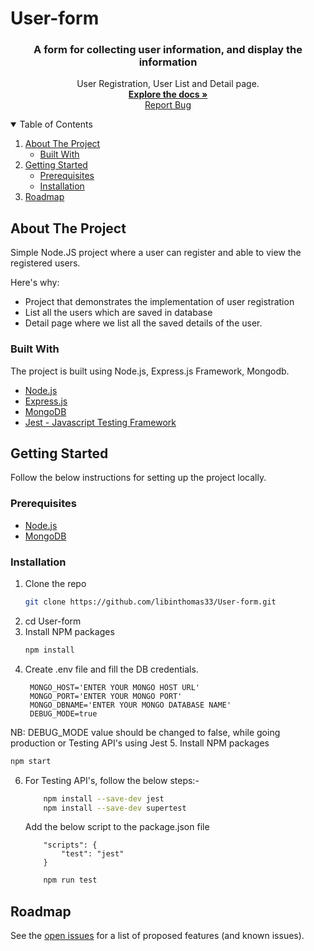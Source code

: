 # User-form
<p align="center">
  <h3 align="center">A form for collecting user information, and display the information</h3>

  <p align="center">
    User Registration, User List and Detail page.
    <br />
    <a href="https://github.com/libinthomas33/User-form.git"><strong>Explore the docs »</strong></a>
    <br />
    <a href="https://github.com/libinthomas33/User-form/issues">Report Bug</a>
  </p>
</p>



<!-- TABLE OF CONTENTS -->
<details open="open">
  <summary>Table of Contents</summary>
  <ol>
    <li>
      <a href="#about-the-project">About The Project</a>
      <ul>
        <li><a href="#built-with">Built With</a></li>
      </ul>
    </li>
    <li>
      <a href="#getting-started">Getting Started</a>
      <ul>
        <li><a href="#prerequisites">Prerequisites</a></li>
        <li><a href="#installation">Installation</a></li>
      </ul>
    </li>
    <li><a href="#roadmap">Roadmap</a></li>
  </ol>
</details>



<!-- ABOUT THE PROJECT -->
## About The Project

Simple Node.JS project where a user can register and able to view the registered users.

Here's why:
* Project that demonstrates the implementation of user registration
* List all the users which are saved in database
* Detail page where we list all the saved details of the user.



### Built With

The project is built using Node.js, Express.js Framework, Mongodb.
* [Node.js](https://nodejs.org/en/)
* [Express.js](https://expressjs.com/)
* [MongoDB](https://www.mongodb.com/)
* [Jest - Javascript Testing Framework](https://jestjs.io/)



<!-- GETTING STARTED -->
## Getting Started

Follow the below instructions for setting up the project locally.

### Prerequisites

* [Node.js](https://nodejs.org/en/download/)
* [MongoDB](https://www.mongodb.com/try/download/community)

### Installation

1. Clone the repo
   ```sh
   git clone https://github.com/libinthomas33/User-form.git
   ```
2. cd User-form
3. Install NPM packages
   ```sh
   npm install
   ```
4. Create .env file and fill the DB credentials.
   ```JS
    MONGO_HOST='ENTER YOUR MONGO HOST URL'
    MONGO_PORT='ENTER YOUR MONGO PORT'
    MONGO_DBNAME='ENTER YOUR MONGO DATABASE NAME'
    DEBUG_MODE=true
   ```
NB: DEBUG_MODE value should be changed to false, while going production or Testing API's using Jest
5. Install NPM packages
   ```sh
   npm start
   ```
6. For Testing API's, follow the below steps:-
    ```sh
        npm install --save-dev jest
        npm install --save-dev supertest
    ```
    Add the below script to the package.json file
    ```JS 
        "scripts": {
            "test": "jest"
        }
    ```
    ```sh
        npm run test
    ```

<!-- ROADMAP -->
## Roadmap

See the [open issues](https://github.com/libinthomas33/User-form/issues) for a list of proposed features (and known issues).
